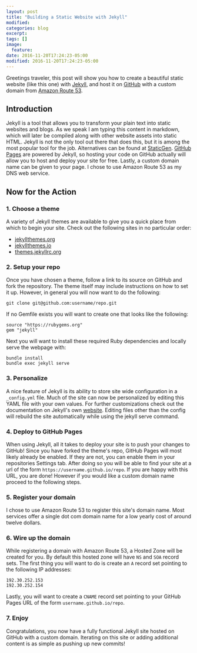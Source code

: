 ```yaml
---
layout: post
title: "Building a Static Website with Jekyll"
modified:
categories: blog
excerpt:
tags: []
image:
  feature:
date: 2016-11-20T17:24:23-05:00
modified: 2016-11-20T17:24:23-05:00
---
```


Greetings traveler, this post will show you how to create a beautiful static website (like this one)
with [Jekyll][jekyll], and host it on [GitHub][github] with a custom domain from [Amazon Route 53][route-53].

## Introduction
Jekyll is a tool that allows you to transform your plain text into static websites and blogs. As we
speak I am typing this content in markdown, which will later be compiled along with other website
assets into static HTML. Jekyll is not the only tool out there that does this, but it is among the
most popular tool for the job. Alternatives can be found at [StaticGen][static-gen].
[GitHub Pages][github-pages] are powered by Jekyll, so hosting your code on GitHub actually will
allow you to host and deploy your site for free. Lastly, a custom domain name can be given to your
page. I chose to use Amazon Route 53 as my DNS web service.

## Now for the Action

### 1. Choose a theme
A variety of Jekyll themes are available to give you a quick place from which to begin your site.
Check out the following sites in no particular order:
- [jekyllthemes.org](http://jekyllthemes.org)
- [jekyllthemes.io](https://jekyllthemes.io)
- [themes.jekyllrc.org](http://themes.jekyllrc.org)

### 2. Setup your repo
Once you have chosen a theme, follow a link to its source on GitHub and fork the repository. The
theme itself may include instructions on how to set it up. However, in general you will now
want to do the following:
```
git clone git@github.com:username/repo.git
```
If no Gemfile exists you will want to create one that looks like the following:
```
source "https://rubygems.org"
gem "jekyll"
```
Next you will want to install these required Ruby dependencies and locally serve the webpage with:
```
bundle install
bundle exec jekyll serve
```

### 3. Personalize
A nice feature of Jekyll is its ability to store site wide configuration in a `_config.yml` file.
Much of the site can now be personalized by editing this YAML file with your own values. For
further customizations check out the documentation on Jekyll's own [website][jekyll]. Editing
files other than the config will rebuild the site automatically while using the jekyll serve command.

### 4. Deploy to GitHub Pages
When using Jekyll, all it takes to deploy your site is to push your changes to GitHub! Since you
have forked the theme's repo, GitHub Pages will most likely already be enabled. If they are not,
you can enable them in your repositories Settings tab. After doing so you will be able to find your
site at a url of the form `https://username.github.io/repo`. If you are happy with this URL, you are done! However if you would like a custom domain name proceed to the following steps.

### 5. Register your domain
I chose to use Amazon Route 53 to register this site's domain name. Most services offer a
single dot com domain name for a low yearly cost of around twelve dollars.

### 6. Wire up the domain
While registering a domain with Amazon Route 53, a Hosted Zone will be created for you.
By default this hosted zone will have `NS` and `SOA` record sets. The first thing you will
want to do is create an `A` record set pointing to the following IP addresses:
```
192.30.252.153
192.30.252.154
```
Lastly, you will want to create a `CNAME` record set pointing to your GitHub Pages URL of the
form `username.github.io/repo`.

### 7. Enjoy
Congratulations, you now have a fully functional Jekyll site hosted on GitHub with a custom
domain. Iterating on this site or adding additional content is as simple as pushing up new
commits!

[jekyll]:       http://jekyllrb.com
[github]:       https://github.com
[route-53]:     https://aws.amazon.com/route53
[static-gen]:   https://www.staticgen.com
[github-pages]: https://pages.github.com
